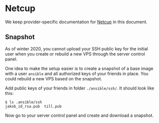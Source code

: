 # Netcup

We keep provider-specific documentation for [Netcup](https://www.netcup.de/) in
this document.

## Snapshot

As of winter 2020, you cannot upload your SSH public key for the initial user
when you create or rebuild a new VPS through the server control panel.

One idea to make the setup easier is to create a snapshot of a base image with
a user `ansible` and all authorized keys of your friends in place. You could
rebuild a new VPS based on the snapshot.


Add public keys of your friends in folder `./ansible/ssh/`. It should look like
this:
```
$ ls .ansible/ssh
jakob_id_rsa.pub  till.pub
```

Now go to your server control panel and create and download a snapshot.
